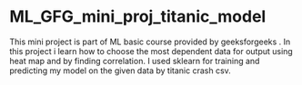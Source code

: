 # ML_GFG_mini_proj_titanic_model


This mini project is part of ML basic course provided by geeksforgeeks .
In this project i learn how to choose the most dependent data for output using heat map and by finding correlation. 
I used sklearn for training and predicting my model on the given data by titanic crash csv.
